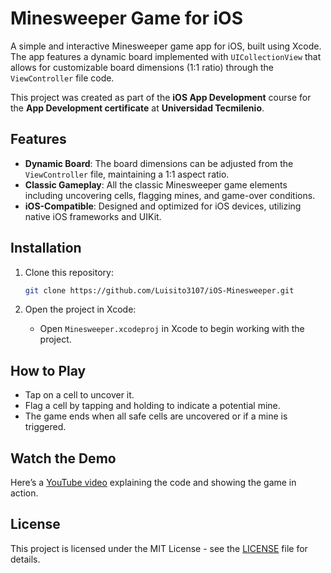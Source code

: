 # Minesweeper Game for iOS

A simple and interactive Minesweeper game app for iOS, built using Xcode. The app features a dynamic board implemented with `UICollectionView` that allows for customizable board dimensions (1:1 ratio) through the `ViewController` file code.

This project was created as part of the **iOS App Development** course for the **App Development certificate** at **Universidad Tecmilenio**.

## Features
- **Dynamic Board**: The board dimensions can be adjusted from the `ViewController` file, maintaining a 1:1 aspect ratio.
- **Classic Gameplay**: All the classic Minesweeper game elements including uncovering cells, flagging mines, and game-over conditions.
- **iOS-Compatible**: Designed and optimized for iOS devices, utilizing native iOS frameworks and UIKit.

## Installation

1. Clone this repository:
   ```bash
   git clone https://github.com/Luisito3107/iOS-Minesweeper.git
   ```

2. Open the project in Xcode:
   - Open `Minesweeper.xcodeproj` in Xcode to begin working with the project.

## How to Play
- Tap on a cell to uncover it.
- Flag a cell by tapping and holding to indicate a potential mine.
- The game ends when all safe cells are uncovered or if a mine is triggered.

## Watch the Demo
Here’s a [YouTube video](https://www.youtube.com/watch?v=BqHR2MPtrRc) explaining the code and showing the game in action.

## License
This project is licensed under the MIT License - see the [LICENSE](LICENSE) file for details.